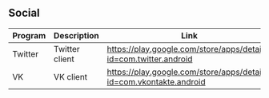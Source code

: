 ## Social

| Program | Description | Link | Plugins | Comment |
| --- | --- | --- | --- | --- |
| Twitter | Twitter client | https://play.google.com/store/apps/details?id=com.twitter.android |
| VK | VK client | https://play.google.com/store/apps/details?id=com.vkontakte.android |
